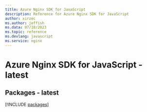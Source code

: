 ```yaml
---
title: Azure Nginx SDK for JavaScript
description: Reference for Azure Nginx SDK for JavaScript
author: xirzec
ms.author: jeffish
ms.data: 07/18/2023
ms.topic: reference
ms.devlang: javascript
ms.service: nginx
---
```

# Azure Nginx SDK for JavaScript - latest
## Packages - latest
[!INCLUDE [packages](nginx-index.md)]